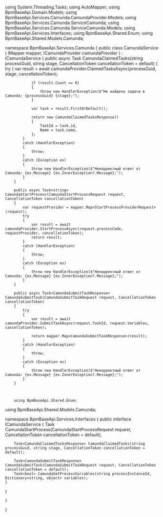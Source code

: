 using System.Threading.Tasks;
using AutoMapper;
using BpmBaseApi.Domain.Models;
using BpmBaseApi.Services.Camunda.CamundaProvider.Models;
using BpmBaseApi.Services.Camunda.ServiceCamunda;
using BpmBaseApi.Services.Camunda.ServiceCamunda.Models;
using BpmBaseApi.Services.Interfaces;
using BpmBaseApi.Shared.Enum;
using BpmBaseApi.Shared.Models.Camunda;

namespace BpmBaseApi.Services.Camunda
{
    public class CamundaService
        (
        IMapper mapper,
        ICamundaProvider camundaProvider
        ) : ICamundaService
    {
        public async Task<CamundaClaimedTasksResponse> CamundaClaimedTasks(string processGuid, string stage, CancellationToken cancellationToken = default)
        {
            try
            {
                var result = await camundaProvider.ClaimedTasksAsync(processGuid, stage, cancellationToken);

                if (result.Count == 0)
                {
                    throw new HandlerException($"Не найдена задача в Camunda: {processGuid} {stage};");
                }

                var task = result.FirstOrDefault();
                
                return new CamundaClaimedTasksResponse()
                {
                    TaskId = task.id,
                    Name = task.name,
                };
            }
            catch (HandlerException)
            {
                throw;
            }
            catch (Exception ex)
            {
                throw new HandlerException($"Некорректный ответ от Camunda: {ex.Message} {ex.InnerException?.Message};");
            }
        }

        public async Task<string> CamundaStartProcess(CamundaStartProcessRequest request, CancellationToken cancellationToken)
        {
            var requestProvider = mapper.Map<StartProcessProviderRequest>(request);
            try
            {
                var result = await camundaProvider.StartProcessAsync(request.processCode, requestProvider, cancellationToken);
                return result;
            }
            catch (HandlerException)
            {
                throw;
            }
            catch (Exception ex)
            {
                throw new HandlerException($"Некорректный ответ от Camunda: {ex.Message} {ex.InnerException?.Message};");
            }
        }

        public async Task<CamundaSubmitTaskResponse> CamundaSubmitTask(CamundaSubmitTaskRequest request, CancellationToken cancellationToken)
        {
            try
            {
                var result = await camundaProvider.SubmitTaskAsync(request.TaskId, request.Variables, cancellationToken);

                return mapper.Map<CamundaSubmitTaskResponse>(result);
            }
            catch (HandlerException)
            {
                throw;
            }
            catch (Exception ex)
            {
                throw new HandlerException($"Некорректный ответ от Camunda: {ex.Message} {ex.InnerException?.Message};");
            }
        }



        using BpmBaseApi.Shared.Enum;
using BpmBaseApi.Shared.Models.Camunda;

namespace BpmBaseApi.Services.Interfaces
{
    public interface ICamundaService
    {
        Task<string> CamundaStartProcess(CamundaStartProcessRequest request, CancellationToken cancellationToken = default);

        Task<CamundaClaimedTasksResponse> CamundaClaimedTasks(string processGuid, string stage, CancellationToken cancellationToken = default);

        Task<CamundaSubmitTaskResponse> CamundaSubmitTask(CamundaSubmitTaskRequest request, CancellationToken cancellationToken = default);
        Task<bool> CamundaSetProcessVariables(string processInstanceId, Dictionary<string, object> variables);
    }
}

    }
}
